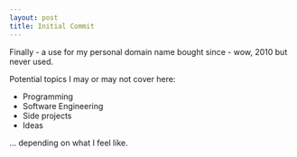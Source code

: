 ```yaml
---
layout: post
title: Initial Commit
---
```


Finally - a use for my personal domain name bought since - wow, 2010 but never used.

Potential topics I may or may not cover here:

- Programming
- Software Engineering
- Side projects
- Ideas

... depending on what I feel like.
